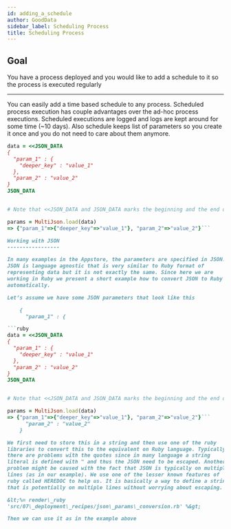 ```yaml
---
id: adding_a_schedule
author: GoodData
sidebar_label: Scheduling Process
title: Scheduling Process
---
```


Goal
-------

You have a process deployed and you would like to add a schedule to it
so the process is executed regularly


--------

You can easily add a time based schedule to any process. Scheduled
process execution has couple advantages over the ad-hoc process
executions. Scheduled executions are logged and logs are kept around for
some time (~10 days). Also schedule keeps list of parameters so you
create it once and you do not need to care about them anymore.


```ruby
data = <<JSON_DATA
{
  "param_1" : {
    "deeper_key" : "value_1"
  },
  "param_2" : "value_2"
}
JSON_DATA


# Note that <<JSON_DATA and JSON_DATA marks the beginning and the end of the string. Once we have the JSON string defined we can use JSON libraries to convert it. Here we are using MultiJson which is part fo the Ruby SDK.

params = MultiJson.load(data)
=> {"param_1"=>{"deeper_key"=>"value_1"}, "param_2"=>"value_2"}```

Working with JSON
-----------------

In many examples in the Appstore, the parameters are specified in JSON.
JSON is language agnostic that is very similar to Ruby format of
representing data but it is not exactly the same. Since here we are
working in Ruby we present a short example how to convert JSON to Ruby
automatically.

Let’s assume we have some JSON parameters that look like this

    {
      "param_1" : {

```ruby
data = <<JSON_DATA
{
  "param_1" : {
    "deeper_key" : "value_1"
  },
  "param_2" : "value_2"
}
JSON_DATA


# Note that <<JSON_DATA and JSON_DATA marks the beginning and the end of the string. Once we have the JSON string defined we can use JSON libraries to convert it. Here we are using MultiJson which is part fo the Ruby SDK.

params = MultiJson.load(data)
=> {"param_1"=>{"deeper_key"=>"value_1"}, "param_2"=>"value_2"}```
      "param_2" : "value_2"
    }

We first need to store this in a string and then use one of the ruby
libraries to convert this to the equivalent on Ruby language. Typically
there are problems with the quotes since in many language a string
literal is defined with " and thus the JSON need to be escaped. Another
problem might be caused with the fact that JSON is typically on multiple
lines (as in our example). We use one of the lesser known features of
ruby called HEREDOC to help us. It is basically a way to define a string
that is potentially on multiple lines without worrying about escaping.

&lt;%= render\_ruby
'src/07\_deployment\_recipes/json\_params\_conversion.rb' %&gt;

Then we can use it as in the example above
